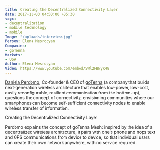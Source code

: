 ```yaml
---
title: Creating the Decentralized Connectivity Layer
date: 2017-11-03 04:50:00 +05:30
tags:
- decentralization
- mobile technology
- mobile
Image: "/uploads/interview.jpg"
Person: Elena Mesropyan
Companies:
- goTenna
Markets:
- USA
Author: Elena Mesropyan
Video: https://www.youtube.com/embed/SWl2HBNyK48
---
```


[Daniela Perdomo](https://www.linkedin.com/in/danielaperdomo/), Co-founder & CEO of [goTenna](https://gotenna.com/) (a company that builds next-generation wireless architecture that enables low-power, low-cost, easily reconfigurable, resilient communication from the bottom-up), questions the concept of connectivity, envisioning communities where our smartphones can become self-sufficient connectivity nodes to enable wireless transfer of information.

Creating the Decentralized Connectivity Layer

Perdomo explains the concept of goTenna Mesh: inspired by the idea of a decentralized wireless architecture, it pairs with one's phone and hops text and GPS communications from device to device, so that individual users can create their own network anywhere, with no service required.